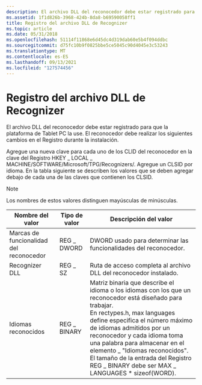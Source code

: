 ```yaml
---
description: El archivo DLL del reconocedor debe estar registrado para que la plataforma de Tablet PC la use. El reconocedor debe realizar los siguientes cambios en el Registro durante la instalación.
ms.assetid: 1f1d826b-3968-424b-8da8-b69590058ff1
title: Registro del archivo DLL de Recognizer
ms.topic: article
ms.date: 05/31/2018
ms.openlocfilehash: 51114f11868e6d45dc4d319dab60e5b4f094ddbc
ms.sourcegitcommit: d75fc10b9f0825bbe5ce5045c90d4045e3c53243
ms.translationtype: MT
ms.contentlocale: es-ES
ms.lasthandoff: 09/13/2021
ms.locfileid: "127574456"
---
```

# <a name="registering-your-recognizer-dll"></a>Registro del archivo DLL de Recognizer

El archivo DLL del reconocedor debe estar registrado para que la plataforma de Tablet PC la use. El reconocedor debe realizar los siguientes cambios en el Registro durante la instalación.

Agregue una nueva clave para cada uno de los CLID del reconocedor en la clave del Registro HKEY \_ LOCAL \_ MACHINE/SOFTWARE/Microsoft/TPG/Recognizers/. Agregue un CLSID por idioma. En la tabla siguiente se describen los valores que se deben agregar debajo de cada una de las claves que contienen los CLSID.

> [!Note]  
> Los nombres de estos valores distinguen mayúsculas de minúsculas.

 



| Nombre del valor                             | Tipo de valor             | Descripción del valor                                                                                                                                                                                                                                                                                                                                                                                  |
|----------------------------------------|------------------------|----------------------------------------------------------------------------------------------------------------------------------------------------------------------------------------------------------------------------------------------------------------------------------------------------------------------------------------------------------------------------------------------------|
| Marcas de funcionalidad del reconocedor<br/> | REG \_ DWORD<br/>  | DWORD usado para determinar las funcionalidades del reconocedor.<br/>                                                                                                                                                                                                                                                                                                                             |
| Recognizer DLL<br/>              | REG \_ SZ<br/>     | Ruta de acceso completa al archivo DLL del reconocedor instalado.<br/>                                                                                                                                                                                                                                                                                                                                              |
| Idiomas reconocidos<br/>        | REG \_ BINARY<br/> | Matriz binaria que describe el idioma o los idiomas con los que un reconocedor está diseñado para trabajar.<br/> En rectypes.h, max languages define especifica el número máximo de idiomas admitidos por un reconocedor y cada idioma toma una palabra para almacenar en el elemento \_ "Idiomas reconocidos". El tamaño de la entrada del Registro REG \_ BINARY debe ser MAX \_ LANGUAGES \* sizeof(WORD).<br/> |



 

 

 




